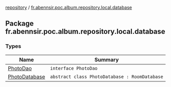 [repository](../index.md) / [fr.abennsir.poc.album.repository.local.database](./index.md)

## Package fr.abennsir.poc.album.repository.local.database

### Types

| Name | Summary |
|---|---|
| [PhotoDao](-photo-dao/index.md) | `interface PhotoDao` |
| [PhotoDatabase](-photo-database/index.md) | `abstract class PhotoDatabase : RoomDatabase` |
